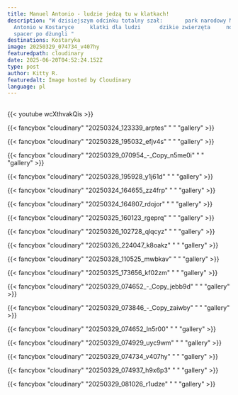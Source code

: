 ```yaml
---
title: Manuel Antonio - ludzie jedzą tu w klatkach!
description: "W dzisiejszym odcinku totalny szał:       park narodowy Manuel
  Antonio w Kostaryce     klatki dla ludzi      dzikie zwierzęta     nocny
  spacer po dżungli "
destinations: Kostaryka
image: 20250329_074734_v407hy
featuredpath: cloudinary
date: 2025-06-20T04:52:24.152Z
type: post
author: Kitty R.
featuredalt: Image hosted by Cloudinary
language: pl
---
```

<br>{{< youtube wcXthvakQis >}}</br>

{{< fancybox "cloudinary" "20250324_123339_arptes" " " "gallery" >}}

{{< fancybox "cloudinary" "20250328_195032_efjv4s" " " "gallery" >}}

{{< fancybox "cloudinary" "20250329_070954_-_Copy_n5me0i" " " "gallery" >}}

{{< fancybox "cloudinary" "20250328_195928_y1j61d" " " "gallery" >}}

{{< fancybox "cloudinary" "20250324_164655_zz4frp" " " "gallery" >}}

{{< fancybox "cloudinary" "20250324_164807_rdojor" " " "gallery" >}}

{{< fancybox "cloudinary" "20250325_160123_rgeprq" " " "gallery" >}}

{{< fancybox "cloudinary" "20250326_102728_qlqcyz" " " "gallery" >}}

{{< fancybox "cloudinary" "20250326_224047_k8oakz" " " "gallery" >}}

{{< fancybox "cloudinary" "20250328_110525_mwbkav" " " "gallery" >}}

{{< fancybox "cloudinary" "20250325_173656_kf02zm" " " "gallery" >}}

{{< fancybox "cloudinary" "20250329_074652_-_Copy_jebb9d" " " "gallery" >}}

{{< fancybox "cloudinary" "20250329_073846_-_Copy_zaiwby" " " "gallery" >}}

{{< fancybox "cloudinary" "20250329_074652_ln5r00" " " "gallery" >}}

{{< fancybox "cloudinary" "20250329_074929_uyc9wm" " " "gallery" >}}

{{< fancybox "cloudinary" "20250329_074734_v407hy" " " "gallery" >}}

{{< fancybox "cloudinary" "20250329_074937_h9x6p3" " " "gallery" >}}

{{< fancybox "cloudinary" "20250329_081026_r1udze" " " "gallery" >}}